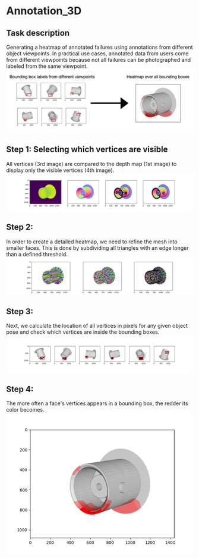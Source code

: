 # Annotation_3D

## Task description
Generating a heatmap of annotated failures using annotations from different object viewpoints. In practical use cases, annotated data from users come from different viewpoints because not all failures can be photographed and labeled from the same viewpoint.
![Alt text](assets/task_description.png)

## Step 1: Selecting which vertices are visible
All vertices (3rd image) are compared to the depth map (1st image) to display only the visible vertices (4th image).
![Alt text](assets/1_visible_vertices.png)

## Step 2:
In order to create a detailed heatmap, we need to refine the mesh into smaller faces. This is done by subdividing all triangles with an edge longer than a defined threshold.
![Alt text](assets/2_upsample_faces.png)

## Step 3:
Next, we calculate the location of all vertices in pixels for any given object pose and check which vertices are inside the bounding boxes.
![Alt text](assets/4_bbox_vertices.png)

## Step 4:
The more often a face's vertices appears in a bounding box, the redder its color becomes.
![Alt text](assets/5_heatmap.png)

